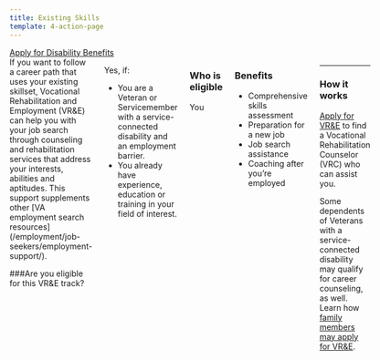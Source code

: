```yaml
---
title: Existing Skills
template: 4-action-page
---
```


<div class="main" role="main" markdown="0">

<div class="action-bar">
  <div class="row">
    <div class="small-12 columns">
      <a class="usa-button-primary va-button-primary" href="/disability-benefits/apply-for-benefits/">Apply for Disability Benefits</a>
    </div>
  </div>
</div>

<div class="section one" markdown="0">
<div class="primary" markdown="0">
<div class="row" markdown="0">
<div class="small-12 medium-8 columns">


<div markdown="1">
If you want to follow a career path that uses your existing skillset, Vocational Rehabilitation and Employment (VR&E) can help you with your job search through counseling and rehabilitation services that address your interests, abilities and aptitudes. This support supplements other [VA employment search resources](/employment/job-seekers/employment-support/).

###Are you eligible for this VR&E track?

</div>

<div markdown="1">

Yes, if:
- You are a Veteran or Servicemember with a service-connected disability and an employment barrier. 
- You already have experience, education or training in your field of interest.
</div>

<div markdown="1">

### Who is eligible
You 
</div>

<div markdown="1">

### Benefits
- Comprehensive skills assessment
- Preparation for a new job
- Job search assistance
- Coaching after you’re employed

</div>

<div markdown="1">

---------------------------------------------

### How it works
[Apply for VR&E](/vre/service-disabled/apply-vre/) to find a Vocational Rehabilitation Counselor (VRC) who can assist you.

Some dependents of Veterans with a service-connected disability may qualify for career counseling, as well. Learn how [family members may apply for VR&E](/vre/family/family-members/).
</div>

</div>
</div>
</div>
</div>

